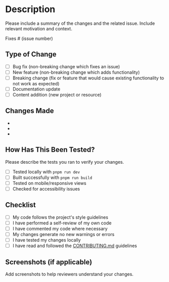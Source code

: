 # Description

Please include a summary of the changes and the related issue. Include relevant motivation and context.

Fixes # (issue number)

## Type of Change

- [ ] Bug fix (non-breaking change which fixes an issue)
- [ ] New feature (non-breaking change which adds functionality)
- [ ] Breaking change (fix or feature that would cause existing functionality to not work as expected)
- [ ] Documentation update
- [ ] Content addition (new project or resource)

## Changes Made

- 
- 
- 

## How Has This Been Tested?

Please describe the tests you ran to verify your changes.

- [ ] Tested locally with `pnpm run dev`
- [ ] Built successfully with `pnpm run build`
- [ ] Tested on mobile/responsive views
- [ ] Checked for accessibility issues

## Checklist

- [ ] My code follows the project's style guidelines
- [ ] I have performed a self-review of my own code
- [ ] I have commented my code where necessary
- [ ] My changes generate no new warnings or errors
- [ ] I have tested my changes locally
- [ ] I have read and followed the [CONTRIBUTING.md](../CONTRIBUTING.md) guidelines

## Screenshots (if applicable)

Add screenshots to help reviewers understand your changes.
